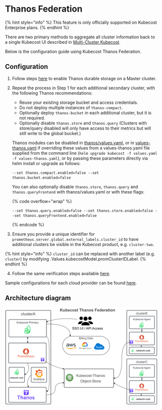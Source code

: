 # Thanos Federation

{% hint style="info" %}
This feature is only officially supported on Kubecost Enterprise plans.
{% endhint %}

There are two primary methods to aggregate all cluster information back to a single Kubecost UI described in [Multi-Cluster Kubecost](multi-cluster.md#enterprise-federation).

Below is the configuration guide using Kubecost Thanos Federation.

## Configuration

1. Follow steps [here](long-term-storage.md#option-b-out-of-cluster-storage-thanos) to enable Thanos durable storage on a Master cluster.
2.  Repeat the process in Step 1 for each additional secondary cluster, with the following Thanos recommendations:

    * Reuse your existing storage bucket and access credentials.
    * Do not deploy multiple instances of `thanos-compact`.
    * Optionally deploy `thanos-bucket` in each additional cluster, but it is not required.
    * Optionally disable `thanos.store` and `thanos.query` (Clusters with store/query disabled will only have access to their metrics but will still write to the global bucket.)

    Thanos modules can be disabled in [thanos/values.yaml](https://github.com/kubecost/cost-analyzer-helm-chart/blob/master/cost-analyzer/charts/thanos/values.yaml), or in [values-thanos.yaml](https://github.com/kubecost/cost-analyzer-helm-chart/blob/develop/cost-analyzer/values-thanos.yaml) if overriding these values from a values-thanos.yaml file supplied from the command line (`helm upgrade kubecost -f values.yaml -f values-thanos.yaml`), or by passing these parameters directly via helm install or upgrade as follows:

    ```
    --set thanos.compact.enabled=false --set thanos.bucket.enabled=false
    ```

    You can also optionally disable `thanos.store`, `thanos.query` and `thanos.queryFrontend` with thanos/values.yaml or with these flags:

    {% code overflow="wrap" %}
    ```
    --set thanos.query.enabled=false --set thanos.store.enabled=false --set thanos.queryFrontend.enabled=false
    ```
    {% endcode %}
3. Ensure you provide a unique identifier for `prometheus.server.global.external_labels.cluster_id` to have additional clusters be visible in the Kubecost product, e.g. `cluster-two`.

{% hint style="info" %}
`cluster_id` can be replaced with another label (e.g. `cluster`) by modifying .Values.kubecostModel.promClusterIDLabel.
{% endhint %}

4. Follow the same verification steps available [here](long-term-storage.md#verify-thanos).

Sample configurations for each cloud provider can be found [here](https://github.com/kubecost/poc-common-configurations/).

## Architecture diagram

![Thanos Overview](https://raw.githubusercontent.com/kubecost/docs/main/images/thanos-architecture.png)
